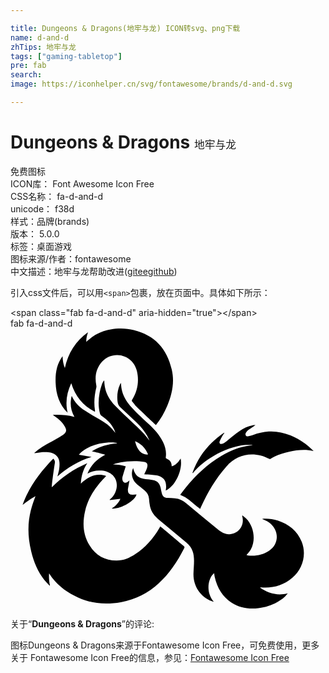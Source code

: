 ```yaml
---

title: Dungeons & Dragons(地牢与龙) ICON转svg、png下载
name: d-and-d
zhTips: 地牢与龙
tags: ["gaming-tabletop"]
pre: fab
search: 
image: https://iconhelper.cn/svg/fontawesome/brands/d-and-d.svg

---
```


# Dungeons & Dragons  <small style="font-size: 60%;font-weight: 100">地牢与龙</small>


<div class="detail-page">
<p>
<span><span class="badge-success badge">免费图标</span> </span>
<br/>
<span>
ICON库：
<span class="badge-secondary badge">Font Awesome Icon Free</span> 
</span>
<br/>
<span>
CSS名称：
<span class="badge-secondary badge">fa-d-and-d</span> 
</span>
<br/>
<span>
unicode：
<span class="badge-secondary badge">f38d</span> 
<copy-btn content='f38d' btn-title=""></copy-btn>
<copy-btn :content='String.fromCodePoint(parseInt("f38d", 16))' btn-title="复制U"></copy-btn>
</span><br/><span>样式：<span class="badge-light badge">品牌(brands)</span></span>
<br/>
<span>
版本：
<span class="badge-secondary badge">5.0.0</span> 
</span><br/><span>标签：<span class="badge-light badge"><router-link to="/tags/gaming-tabletop.html">桌面游戏</router-link></span></span>
<br/>
<span>图标来源/作者：<span class="badge-light badge">fontawesome</span></span> 
<br/>
<span class="zh-detail">中文描述：<span class="badge-primary badge">地牢与龙</span><span class="help-link"><span>帮助改进</span>(<a href="https://gitee.com/liuwave/icon-helper/edit/master/json/fontawesome/brands/d-and-d.json" target="_blank" rel="noopener noreferrer">gitee</a><a href="https://github.com/liuwave/icon-helper/edit/master/json/fontawesome/brands/d-and-d.json" target="_blank" rel="noopener noreferrer">github</a></span>)</span><br/>
</p>
</div>
<div class="alert alert-dark">
  <i class="fab fa-d-and-d fa-xs"></i>
  <i class="fab fa-d-and-d fa-sm"></i>
  <i class="fab fa-d-and-d fa-lg"></i>
  <i class="fab fa-d-and-d fa-2x"></i>
  <i class="fab fa-d-and-d fa-3x"></i>
  <i class="fab fa-d-and-d fa-5x"></i>
  <i class="fab fa-d-and-d fa-7x"></i>
</div>
<div>
  <p>引入css文件后，可以用<code>&lt;span&gt;</code>包裹，放在页面中。具体如下所示：    
  </p>
  <div class="alert alert-primary" style="font-size: 14px">
    &lt;span class="fab fa-d-and-d" aria-hidden="true"&gt;&lt;/span&gt;
    <copy-btn content='<span class="fab fa-d-and-d" aria-hidden="true"></span>'></copy-btn>
  </div>
  <div class="alert alert-secondary">
    <i class="fab fa-d-and-d"
    style="font-size: 24px"
    aria-hidden="true"></i> fab fa-d-and-d
    <copy-btn content="fab fa-d-and-d" btn-title="复制图标名称"></copy-btn>
  </div>
</div>
<div id="svg" class="svg-wrap">
<svg xmlns="http://www.w3.org/2000/svg" viewBox="0 0 576 512"><path d="M82.5 98.9c-.6-17.2 2-33.8 12.7-48.2.3 7.4 1.2 14.5 4.2 21.6 5.9-27.5 19.7-49.3 42.3-65.5-1.9 5.9-3.5 11.8-3 17.7 8.7-7.4 18.8-17.8 44.4-22.7 14.7-2.8 29.7-2 42.1 1 38.5 9.3 61 34.3 69.7 72.3 5.3 23.1.7 45-8.3 66.4-5.2 12.4-12 24.4-20.7 35.1-2-1.9-3.9-3.8-5.8-5.6-42.8-40.8-26.8-25.2-37.4-37.4-1.1-1.2-1-2.2-.1-3.6 8.3-13.5 11.8-28.2 10-44-1.1-9.8-4.3-18.9-11.3-26.2-14.5-15.3-39.2-15-53.5.6-11.4 12.5-14.1 27.4-10.9 43.6.2 1.3.4 2.7 0 3.9-3.4 13.7-4.6 27.6-2.5 41.6.1.5.1 1.1.1 1.6 0 .3-.1.5-.2 1.1-21.8-11-36-28.3-43.2-52.2-8.3 17.8-11.1 35.5-6.6 54.1-15.6-15.2-21.3-34.3-22-55.2zm469.6 123.2c-11.6-11.6-25-20.4-40.1-26.6-12.8-5.2-26-7.9-39.9-7.1-10 .6-19.6 3.1-29 6.4-2.5.9-5.1 1.6-7.7 2.2-4.9 1.2-7.3-3.1-4.7-6.8 3.2-4.6 3.4-4.2 15-12 .6-.4 1.2-.8 2.2-1.5h-2.5c-.6 0-1.2.2-1.9.3-19.3 3.3-30.7 15.5-48.9 29.6-10.4 8.1-13.8 3.8-12-.5 1.4-3.5 3.3-6.7 5.1-10 1-1.8 2.3-3.4 3.5-5.1-.2-.2-.5-.3-.7-.5-27 18.3-46.7 42.4-57.7 73.3.3.3.7.6 1 .9.3-.6.5-1.2.9-1.7 10.4-12.1 22.8-21.8 36.6-29.8 18.2-10.6 37.5-18.3 58.7-20.2 4.3-.4 8.7-.1 13.1-.1-1.8.7-3.5.9-5.3 1.1-18.5 2.4-35.5 9-51.5 18.5-30.2 17.9-54.5 42.2-75.1 70.4-.3.4-.4.9-.7 1.3 14.5 5.3 24 17.3 36.1 25.6.2-.1.3-.2.4-.4l1.2-2.7c12.2-26.9 27-52.3 46.7-74.5 16.7-18.8 38-25.3 62.5-20 5.9 1.3 11.4 4.4 17.2 6.8 2.3-1.4 5.1-3.2 8-4.7 8.4-4.3 17.4-7 26.7-9 14.7-3.1 29.5-4.9 44.5-1.3v-.5c-.5-.4-1.2-.8-1.7-1.4zM316.7 397.6c-39.4-33-22.8-19.5-42.7-35.6-.8.9 0-.2-1.9 3-11.2 19.1-25.5 35.3-44 47.6-10.3 6.8-21.5 11.8-34.1 11.8-21.6 0-38.2-9.5-49.4-27.8-12-19.5-13.3-40.7-8.2-62.6 7.8-33.8 30.1-55.2 38.6-64.3-18.7-6.2-33 1.7-46.4 13.9.8-13.9 4.3-26.2 11.8-37.3-24.3 10.6-45.9 25-64.8 43.9-.3-5.8 5.4-43.7 5.6-44.7.3-2.7-.6-5.3-3-7.4-24.2 24.7-44.5 51.8-56.1 84.6 7.4-5.9 14.9-11.4 23.6-16.2-8.3 22.3-19.6 52.8-7.8 101.1 4.6 19 11.9 36.8 24.1 52.3 2.9 3.7 6.3 6.9 9.5 10.3.2-.2.4-.3.6-.5-1.4-7-2.2-14.1-1.5-21.9 2.2 3.2 3.9 6 5.9 8.6 12.6 16 28.7 27.4 47.2 35.6 25 11.3 51.1 13.3 77.9 8.6 54.9-9.7 90.7-48.6 116-98.8 1-1.8.6-2.9-.9-4.2zm172-46.4c-9.5-3.1-22.2-4.2-28.7-2.9 9.9 4 14.1 6.6 18.8 12 12.6 14.4 10.4 34.7-5.4 45.6-11.7 8.1-24.9 10.5-38.9 9.1-1.2-.1-2.3-.4-3-.6 2.8-3.7 6-7 8.1-10.8 9.4-16.8 5.4-42.1-8.7-56.1-2.1-2.1-4.6-3.9-7-5.9-.3 1.3-.1 2.1.1 2.8 4.2 16.6-8.1 32.4-24.8 31.8-7.6-.3-13.9-3.8-19.6-8.5-19.5-16.1-39.1-32.1-58.5-48.3-5.9-4.9-12.5-8.1-20.1-8.7-4.6-.4-9.3-.6-13.9-.9-5.9-.4-8.8-2.8-10.4-8.4-.9-3.4-1.5-6.8-2.2-10.2-1.5-8.1-6.2-13-14.3-14.2-4.4-.7-8.9-1-13.3-1.5-13-1.4-19.8-7.4-22.6-20.3-5 11-1.6 22.4 7.3 29.9 4.5 3.8 9.3 7.3 13.8 11.2 4.6 3.8 7.4 8.7 7.9 14.8.4 4.7.8 9.5 1.8 14.1 2.2 10.6 8.9 18.4 17 25.1 16.5 13.7 33 27.3 49.5 41.1 17.9 15 13.9 32.8 13 56-.9 22.9 12.2 42.9 33.5 51.2 1 .4 2 .6 3.6 1.1-15.7-18.2-10.1-44.1.7-52.3.3 2.2.4 4.3.9 6.4 9.4 44.1 45.4 64.2 85 56.9 16-2.9 30.6-8.9 42.9-19.8 2-1.8 3.7-4.1 5.9-6.5-19.3 4.6-35.8.1-50.9-10.6.7-.3 1.3-.3 1.9-.3 21.3 1.8 40.6-3.4 57-17.4 19.5-16.6 26.6-42.9 17.4-66-8.3-20.1-23.6-32.3-43.8-38.9zM99.4 179.3c-5.3-9.2-13.2-15.6-22.1-21.3 13.7-.5 26.6.2 39.6 3.7-7-12.2-8.5-24.7-5-38.7 5.3 11.9 13.7 20.1 23.6 26.8 19.7 13.2 35.7 19.6 46.7 30.2 3.4 3.3 6.3 7.1 9.6 10.9-.8-2.1-1.4-4.1-2.2-6-5-10.6-13-18.6-22.6-25-1.8-1.2-2.8-2.5-3.4-4.5-3.3-12.5-3-25.1-.7-37.6 1-5.5 2.8-10.9 4.5-16.3.8-2.4 2.3-4.6 4-6.6.6 6.9 0 25.5 19.6 46 10.8 11.3 22.4 21.9 33.9 32.7 9 8.5 18.3 16.7 25.5 26.8 1.1 1.6 2.2 3.3 3.8 4.7-5-13-14.2-24.1-24.2-33.8-9.6-9.3-19.4-18.4-29.2-27.4-3.3-3-4.6-6.7-5.1-10.9-1.2-10.4 0-20.6 4.3-30.2.5-1 1.1-2 1.9-3.3.5 4.2.6 7.9 1.4 11.6 4.8 23.1 20.4 36.3 49.3 63.5 10 9.4 19.3 19.2 25.6 31.6 4.8 9.3 7.3 19 5.7 29.6-.1.6.5 1.7 1.1 2 6.2 2.6 10 6.9 9.7 14.3 7.7-2.6 12.5-8 16.4-14.5 4.2 20.2-9.1 50.3-27.2 58.7.4-4.5 5-23.4-16.5-27.7-6.8-1.3-12.8-1.3-22.9-2.1 4.7-9 10.4-20.6.5-22.4-24.9-4.6-52.8 1.9-57.8 4.6 8.2.4 16.3 1 23.5 3.3-2 6.5-4 12.7-5.8 18.9-1.9 6.5 2.1 14.6 9.3 9.6 1.2-.9 2.3-1.9 3.3-2.7-3.1 17.9-2.9 15.9-2.8 18.3.3 10.2 9.5 7.8 15.7 7.3-2.5 11.8-29.5 27.3-45.4 25.8 7-4.7 12.7-10.3 15.9-17.9-6.5.8-12.9 1.6-19.2 2.4l-.3-.9c4.7-3.4 8-7.8 10.2-13.1 8.7-21.1-3.6-38-25-39.9-9.1-.8-17.8.8-25.9 5.5 6.2-15.6 17.2-26.6 32.6-34.5-15.2-4.3-8.9-2.7-24.6-6.3 14.6-9.3 30.2-13.2 46.5-14.6-5.2-3.2-48.1-3.6-70.2 20.9 7.9 1.4 15.5 2.8 23.2 4.2-23.8 7-44 19.7-62.4 35.6 1.1-4.8 2.7-9.5 3.3-14.3.6-4.5.8-9.2.1-13.6-1.5-9.4-8.9-15.1-19.7-16.3-7.9-.9-15.6.1-23.3 1.3-.9.1-1.7.3-2.9 0 15.8-14.8 36-21.7 53.1-33.5 6-4.5 6.8-8.2 3-14.9zm128.4 26.8c3.3 16 12.6 25.5 23.8 24.3-4.6-11.3-12.1-19.5-23.8-24.3z"/></svg>
</div>
<detail full-name='fa-d-and-d'></detail>
<div class="icon-detail__container">
<p>关于“<b>Dungeons & Dragons</b>”的评论:</p>
</div>
<Vssue title="关于“Dungeons & Dragons”的评论" />    
<div><p>图标Dungeons & Dragons来源于Fontawesome Icon Free，可免费使用，更多关于  Fontawesome Icon Free的信息，参见：<a target="_blank" href="https://iconhelper.cn/fontawesome.html">Fontawesome Icon Free</a>
</p></div>
